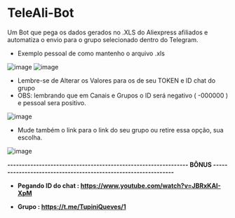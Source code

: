 # TeleAli-Bot
Um Bot que pega os dados gerados no .XLS do Aliexpress afiliados e automatiza o envio para o grupo selecionado dentro do Telegram.

- Exemplo pessoal de como mantenho o arquivo .xls

![image](https://github.com/Lkbsst/TeleAli-Bot/assets/131914485/a11cbb0c-4470-40e7-9495-cb43a130c160)
![image](https://github.com/Lkbsst/TeleAli-Bot/assets/131914485/a3c5b0c8-8115-4c59-8c09-f283b3390d32)

- Lembre-se de Alterar os Valores para os de seu TOKEN e ID chat do grupo <br>
- OBS: lembrando que em Canais e Grupos o ID será negativo ( -000000 ) e pessoal sera positivo.

![image](https://github.com/Lkbsst/TeleAli-Bot/assets/131914485/cf067ce9-63f0-4564-9b48-27cfe6d942e7)

- Mude também o link para o link do seu grupo ou retire essa opção, sua escolha.

![image](https://github.com/Lkbsst/TeleAli-Bot/assets/131914485/8be938ab-45e2-4b94-9630-fa36833406c0)



<b> --------------------------------------------------------------- BÔNUS ---------------------------------------------------------------

- Pegando ID do chat : https://www.youtube.com/watch?v=JBRxKAI-XpM

- Grupo : https://t.me/TupiniQueves/1
